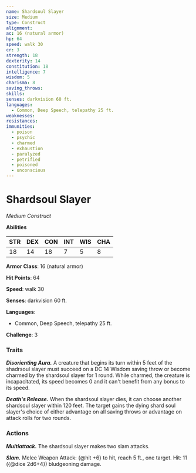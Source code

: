 ```yaml
---
name: Shardsoul Slayer
size: Medium
type: Construct
alignment: 
ac: 16 (natural armor)
hp: 64
speed: walk 30
cr: 3
strength: 18
dexterity: 14
constitution: 18
intelligence: 7
wisdom: 5
charisma: 8
saving_throws:
skills:
senses: darkvision 60 ft.
languages:
  - Common, Deep Speech, telepathy 25 ft.
weaknesses:
resistances:
immunities:
  - poison
  - psychic
  - charmed
  - exhaustion
  - paralyzed
  - petrified
  - poisoned
  - unconscious
---
```


# Shardsoul Slayer

*Medium Construct*

**Abilities**

| STR | DEX | CON | INT | WIS | CHA |
| --- | --- | --- | --- | --- | --- |
| 18 | 14 | 18 | 7 | 5 | 8 |

**Armor Class**: 16 (natural armor)

**Hit Points**: 64

**Speed**: walk 30

**Senses**: darkvision 60 ft.

**Languages**:
  - Common, Deep Speech, telepathy 25 ft.

**Challenge**: 3

### Traits
***Disorienting Aura.*** A creature that begins its turn within 5 feet of the shadrsoul slayer must succeed on a DC 14 Wisdom saving throw or become charmed by the shardsoul slayer for 1 round. While charmed, the creature is incapacitated, its speed becomes 0 and it can't benefit from any bonus to its speed.

***Death's Release.*** When the shardsoul slayer dies, it can choose another shardsoul slayer within 120 feet. The target gains the dying shard soul slayer's choice of either advantage on all saving throws or advantage on attack rolls for two rounds.

### Actions
***Multiattack.*** The shardsoul slayer makes two slam attacks.

***Slam.*** Melee Weapon Attack: {@hit +6} to hit, reach 5 ft., one target. Hit: 11 ({@dice 2d6+4}) bludgeoning damage.

